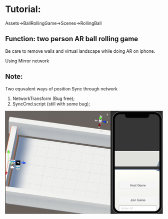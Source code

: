 # Tutorial:
Assets->BallRollingGame->Scenes->RollingBall

 ## Function: two person AR ball rolling game

Be care to remove walls and virtual landscape while doing AR on iphone.

Using Mirror network

 ## Note: 
Two equvalent ways of position Sync through network

1. NetworkTransform (Bug free);
2. SyncCmd.script (still with some bug);

![Demo](./rollingBall.png)
